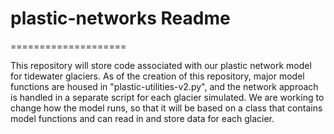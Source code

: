 # plastic-networks Readme
====================

This repository will store code associated with our plastic network model for tidewater glaciers.  As of the creation of this repository, major model functions are housed in "plastic-utilities-v2.py", and the network approach is handled in a separate script for each glacier simulated.  We are working to change how the model runs, so that it will be based on a class that contains model functions and can read in and store data for each glacier.
